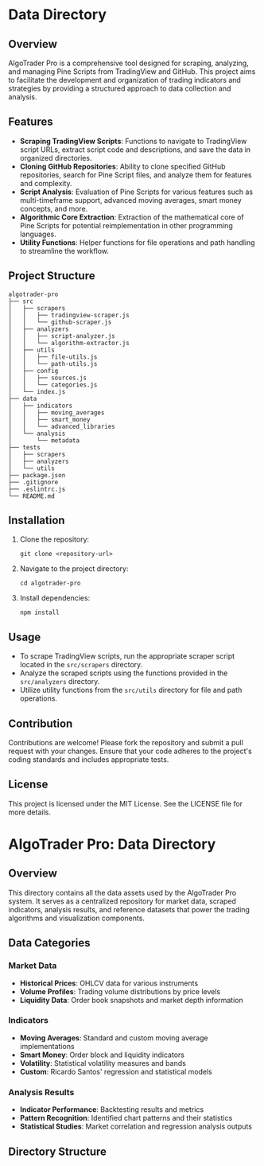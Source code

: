 # Data Directory

## Overview
AlgoTrader Pro is a comprehensive tool designed for scraping, analyzing, and managing Pine Scripts from TradingView and GitHub. This project aims to facilitate the development and organization of trading indicators and strategies by providing a structured approach to data collection and analysis.

## Features
- **Scraping TradingView Scripts**: Functions to navigate to TradingView script URLs, extract script code and descriptions, and save the data in organized directories.
- **Cloning GitHub Repositories**: Ability to clone specified GitHub repositories, search for Pine Script files, and analyze them for features and complexity.
- **Script Analysis**: Evaluation of Pine Scripts for various features such as multi-timeframe support, advanced moving averages, smart money concepts, and more.
- **Algorithmic Core Extraction**: Extraction of the mathematical core of Pine Scripts for potential reimplementation in other programming languages.
- **Utility Functions**: Helper functions for file operations and path handling to streamline the workflow.

## Project Structure
```
algotrader-pro
├── src
│   ├── scrapers
│   │   ├── tradingview-scraper.js
│   │   └── github-scraper.js
│   ├── analyzers
│   │   ├── script-analyzer.js
│   │   └── algorithm-extractor.js
│   ├── utils
│   │   ├── file-utils.js
│   │   └── path-utils.js
│   ├── config
│   │   ├── sources.js
│   │   └── categories.js
│   └── index.js
├── data
│   ├── indicators
│   │   ├── moving_averages
│   │   ├── smart_money
│   │   └── advanced_libraries
│   └── analysis
│       └── metadata
├── tests
│   ├── scrapers
│   ├── analyzers
│   └── utils
├── package.json
├── .gitignore
├── .eslintrc.js
└── README.md
```

## Installation
1. Clone the repository:
   ```
   git clone <repository-url>
   ```
2. Navigate to the project directory:
   ```
   cd algotrader-pro
   ```
3. Install dependencies:
   ```
   npm install
   ```

## Usage
- To scrape TradingView scripts, run the appropriate scraper script located in the `src/scrapers` directory.
- Analyze the scraped scripts using the functions provided in the `src/analyzers` directory.
- Utilize utility functions from the `src/utils` directory for file and path operations.

## Contribution
Contributions are welcome! Please fork the repository and submit a pull request with your changes. Ensure that your code adheres to the project's coding standards and includes appropriate tests.

## License
This project is licensed under the MIT License. See the LICENSE file for more details.

# AlgoTrader Pro: Data Directory

## Overview
This directory contains all the data assets used by the AlgoTrader Pro system. It serves as a centralized repository for market data, scraped indicators, analysis results, and reference datasets that power the trading algorithms and visualization components.

## Data Categories

### Market Data
- **Historical Prices**: OHLCV data for various instruments
- **Volume Profiles**: Trading volume distributions by price levels
- **Liquidity Data**: Order book snapshots and market depth information

### Indicators
- **Moving Averages**: Standard and custom moving average implementations
- **Smart Money**: Order block and liquidity indicators
- **Volatility**: Statistical volatility measures and bands
- **Custom**: Ricardo Santos' regression and statistical models

### Analysis Results
- **Indicator Performance**: Backtesting results and metrics
- **Pattern Recognition**: Identified chart patterns and their statistics
- **Statistical Studies**: Market correlation and regression analysis outputs

## Directory Structure